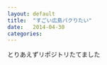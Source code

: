 ```yaml
---
layout: default
title:  "すごい広島パクりたい"
date:   2014-04-30
categories:
---
```

<section>
とりあえずリポジトリたてました
</section>
